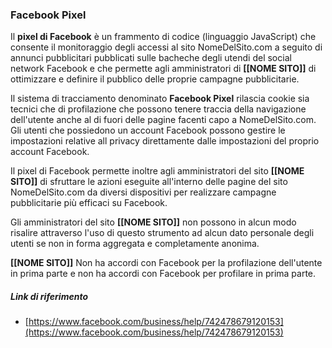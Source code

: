 ### Facebook Pixel
Il **pixel di Facebook** è un frammento di codice (linguaggio JavaScript) che consente 
il monitoraggio degli accessi al sito NomeDelSito.com a seguito di annunci pubblicitari pubblicati 
sulle bacheche degli utendi del social network Facebook e che permette agli amministratori di **[[NOME SITO]]** 
di ottimizzare e definire il pubblico delle proprie campagne pubblicitarie.

Il sistema di tracciamento denominato **Facebook Pixel** rilascia cookie sia tecnici che 
di profilazione che possono tenere traccia della navigazione dell'utente anche al di fuori delle 
pagine facenti capo a NomeDelSito.com. Gli utenti che possiedono un account Facebook possono gestire 
le impostazioni relative all privacy direttamente dalle impostazioni del proprio account Facebook.

Il pixel di Facebook permette inoltre agli amministratori del sito **[[NOME SITO]]** di sfruttare le azioni 
eseguite all'interno delle pagine del sito NomeDelSito.com da diversi dispositivi per realizzare campagne 
pubblicitarie più efficaci su Facebook.

Gli amministratori del sito **[[NOME SITO]]** non possono in alcun modo risalire attraverso l'uso di questo 
strumento ad alcun dato personale degli utenti se non in forma aggregata e completamente anonima.

**[[NOME SITO]]** Non ha accordi con Facebook per la profilazione dell'utente in prima parte e non ha accordi con 
Facebook per profilare in prima parte.

##### Link di riferimento
* [https://www.facebook.com/business/help/742478679120153](https://www.facebook.com/business/help/742478679120153)